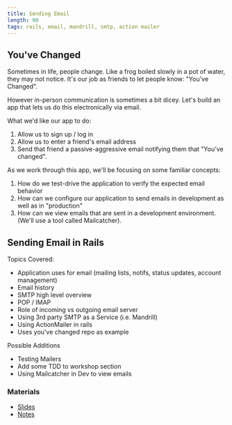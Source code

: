 ```yaml
---
title: Sending Email
length: 90
tags: rails, email, mandrill, smtp, action mailer
---
```


## You've Changed

Sometimes in life, people change. Like a frog boiled slowly in a pot of
water, they may not notice. It's our job as friends to let people know:
"You've Changed".

However in-person communication is sometimes a bit dicey. Let's build an
app that lets us do this electronically via email.

What we'd like our app to do:

1. Allow us to sign up / log in
2. Allow us to enter a friend's email address
3. Send that friend a passive-aggressive email notifying them that
   "You've changed".

As we work through this app, we'll be focusing on some familiar
concepts:

1. How do we test-drive the application to verify the
expected email behavior
2. How can we configure our application to send emails in development
as well as in "production"
3. How can we view emails that are sent in a development environment.
(We'll use a tool called Mailcatcher).

## Sending Email in Rails

Topics Covered:

* Application uses for email (mailing lists, notifs, status updates, account management)
* Email history
* SMTP high level overview
* POP / IMAP
* Role of incoming vs outgoing email server
* Using 3rd party SMTP as a Service (i.e. Mandrill)
* Using ActionMailer in rails
* Uses you've changed repo as example

Possible Additions

* Testing Mailers
* Add some TDD to workshop section
* Using Mailcatcher in Dev to view emails

### Materials

* [ Slides ](https://www.dropbox.com/s/ev7tya328sv9jyh/Turing%20-%20Sending%20Email.key?dl=0)
* [ Notes ](https://www.dropbox.com/s/p496zd4xthyrnt6/Turing%20-%20Sending%20Email%20%28Notes%29.pages?dl=0)
